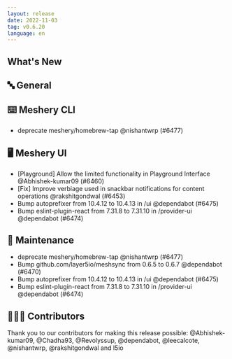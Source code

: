 ```yaml
---
layout: release
date: 2022-11-03
tag: v0.6.20
language: en
---
```


## What's New

## 🔤 General

## ⌨️ Meshery CLI

- deprecate meshery/homebrew-tap @nishantwrp (#6477)

## 🖥 Meshery UI

- [Playground] Allow the limited functionality in Playground Interface @Abhishek-kumar09 (#6460)
- [Fix] Improve verbiage used in snackbar notifications for content operations @rakshitgondwal (#6453)
- Bump autoprefixer from 10.4.12 to 10.4.13 in /ui @dependabot (#6475)
- Bump eslint-plugin-react from 7.31.8 to 7.31.10 in /provider-ui @dependabot (#6474)

## 🧰 Maintenance

- deprecate meshery/homebrew-tap @nishantwrp (#6477)
- Bump github.com/layer5io/meshsync from 0.6.5 to 0.6.7 @dependabot (#6470)
- Bump autoprefixer from 10.4.12 to 10.4.13 in /ui @dependabot (#6475)
- Bump eslint-plugin-react from 7.31.8 to 7.31.10 in /provider-ui @dependabot (#6474)

## 👨🏽‍💻 Contributors

Thank you to our contributors for making this release possible:
@Abhishek-kumar09, @Chadha93, @Revolyssup, @dependabot, @leecalcote, @nishantwrp, @rakshitgondwal and l5io
